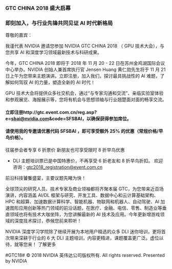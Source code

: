 ### GTC CHINA 2018 盛大启幕
### 即刻加入，与行业先锋共同见证 AI 时代新格局
 
尊敬的嘉宾：

我谨代表 NVIDIA 邀请您参加 NVIDIA GTC CHINA 2018 （ GPU 技术大会），与您共享 AI 和深度学习领域最新技术与科研成果。 

今年，GTC CHINA 2018 即将于 2018 年 11 月 20 - 22 日在苏州金鸡湖国际会议中心举办。NVIDIA 创始人兼首席执行官 Jensen Huang 黄仁勋先生将于 11 月 21 日上午为您带来主题演讲。立即注册，加入我们，探讨最具挑战性的 AI 难题，了解如何驾驭 AI 的力量，塑造全新的 AI 时代！ 

GPU 技术大会将提供众多社交机会，通过“与专家沟通和交流”、亲临实验室体验和参观展览、海报展示等，您将有机会与思想领袖与行业翘楚面对面的畅享交流。 

#### 立即注册http://gtc.event.com.cn/reg.asp?e=sbai@nvidia.com&code=SFSBAI，以确保获得参加席位。 
#### 请使用我的专邀请优惠代码 SFSBAI ，即可享受额外 25% 的优惠（常规价格/早鸟价格）。


往届参会者专享 6 折票价
新朋友也可享受限时 8 折早鸟优惠
* DLI 主题培训票已是中国特惠价，不再享受 6 折老友和 8 折早鸟折扣。
欢迎咨询：gtc2018_registration@event.com.cn


前沿科技饕餮盛宴，主要议题先睹为快！

全球顶尖的研究人员、技术专家及商业领袖都将齐聚本届 GTC，为您带来近百场演讲，内容涵盖 AI/DL 框架与研究、开发工具、数据中心和云计算基础架构、HPC 和超算、加速数据计算科学、智能机器、物联网和机器人、自动驾驶、AI 加速图形应用创新等热门领域的前沿话题，在医疗、金融、电信、零售、制造业等垂直领域也将有技术大咖坐阵，为您讲解最新的 AI 技术及应用。今年更新增游戏领域的深度技术探讨，恭候您前来聆听！

NVIDIA 深度学习学院除了继续开展为本地用户精选的众多 DLI 迷你培训，更将首次带来深耕于行业的 6 大 DLI 主题培训，内容更精进，课题覆盖更广泛。虚位以待，就等您来！
了解更多

#GTC18#
© 2018 NVIDIA 英伟达公司版权所有. All rights reserved.
Presented by	NVIDIA
